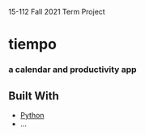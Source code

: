 15-112 Fall 2021 Term Project

# tiempo
### a calendar and productivity app

## Built With

* [Python](https://www.python.org/)
* …
